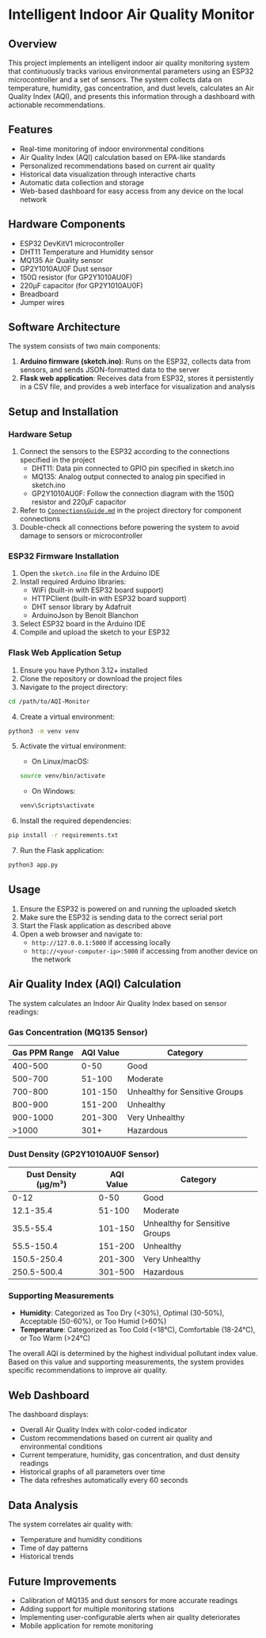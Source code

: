 # Intelligent Indoor Air Quality Monitor

## Overview
This project implements an intelligent indoor air quality monitoring system that continuously tracks various environmental parameters using an ESP32 microcontroller and a set of sensors. The system collects data on temperature, humidity, gas concentration, and dust levels, calculates an Air Quality Index (AQI), and presents this information through a dashboard with actionable recommendations.

## Features
- Real-time monitoring of indoor environmental conditions
- Air Quality Index (AQI) calculation based on EPA-like standards
- Personalized recommendations based on current air quality
- Historical data visualization through interactive charts
- Automatic data collection and storage
- Web-based dashboard for easy access from any device on the local network

## Hardware Components
- ESP32 DevKitV1 microcontroller
- DHT11 Temperature and Humidity sensor
- MQ135 Air Quality sensor
- GP2Y1010AU0F Dust sensor
- 150Ω resistor (for GP2Y1010AU0F)
- 220μF capacitor (for GP2Y1010AU0F)
- Breadboard
- Jumper wires

## Software Architecture
The system consists of two main components:
1. **Arduino firmware (sketch.ino)**: Runs on the ESP32, collects data from sensors, and sends JSON-formatted data to the server
2. **Flask web application**: Receives data from ESP32, stores it persistently in a CSV file, and provides a web interface for visualization and analysis

## Setup and Installation

### Hardware Setup
1. Connect the sensors to the ESP32 according to the connections specified in the project
   - DHT11: Data pin connected to GPIO pin specified in sketch.ino
   - MQ135: Analog output connected to analog pin specified in sketch.ino
   - GP2Y1010AU0F: Follow the connection diagram with the 150Ω resistor and 220μF capacitor
2. Refer to [`ConnectionsGuide.md`](ConnectionsGuide.md) in the project directory for component connections
3. Double-check all connections before powering the system to avoid damage to sensors or microcontroller

### ESP32 Firmware Installation
1. Open the `sketch.ino` file in the Arduino IDE
2. Install required Arduino libraries:
   - WiFi (built-in with ESP32 board support)
   - HTTPClient (built-in with ESP32 board support)
   - DHT sensor library by Adafruit
   - ArduinoJson by Benoit Blanchon
3. Select ESP32 board in the Arduino IDE
4. Compile and upload the sketch to your ESP32

### Flask Web Application Setup
1. Ensure you have Python 3.12+ installed
2. Clone the repository or download the project files
3. Navigate to the project directory:
```bash
cd /path/to/AQI-Monitor
```

4. Create a virtual environment:
```bash
python3 -m venv venv
```

5. Activate the virtual environment:
   - On Linux/macOS:
   ```bash
   source venv/bin/activate
   ```
   - On Windows:
   ```bash
   venv\Scripts\activate
   ```

6. Install the required dependencies:
```bash
pip install -r requirements.txt
```

7. Run the Flask application:
```bash
python3 app.py
```

## Usage
1. Ensure the ESP32 is powered on and running the uploaded sketch
2. Make sure the ESP32 is sending data to the correct serial port
3. Start the Flask application as described above
4. Open a web browser and navigate to:
   - `http://127.0.0.1:5000` if accessing locally
   - `http://<your-computer-ip>:5000` if accessing from another device on the network

## Air Quality Index (AQI) Calculation

The system calculates an Indoor Air Quality Index based on sensor readings:

### Gas Concentration (MQ135 Sensor)
| Gas PPM Range | AQI Value | Category |
|---------------|-----------|----------|
| 400-500 | 0-50 | Good |
| 500-700 | 51-100 | Moderate |
| 700-800 | 101-150 | Unhealthy for Sensitive Groups |
| 800-900 | 151-200 | Unhealthy |
| 900-1000 | 201-300 | Very Unhealthy |
| >1000 | 301+ | Hazardous |

### Dust Density (GP2Y1010AU0F Sensor)
| Dust Density (µg/m³) | AQI Value | Category |
|----------------------|-----------|----------|
| 0-12 | 0-50 | Good |
| 12.1-35.4 | 51-100 | Moderate |
| 35.5-55.4 | 101-150 | Unhealthy for Sensitive Groups |
| 55.5-150.4 | 151-200 | Unhealthy |
| 150.5-250.4 | 201-300 | Very Unhealthy |
| 250.5-500.4 | 301-500 | Hazardous |

### Supporting Measurements
- **Humidity**: Categorized as Too Dry (<30%), Optimal (30-50%), Acceptable (50-60%), or Too Humid (>60%)
- **Temperature**: Categorized as Too Cold (<18°C), Comfortable (18-24°C), or Too Warm (>24°C)

The overall AQI is determined by the highest individual pollutant index value. Based on this value and supporting measurements, the system provides specific recommendations to improve air quality.

## Web Dashboard
The dashboard displays:
- Overall Air Quality Index with color-coded indicator
- Custom recommendations based on current air quality and environmental conditions
- Current temperature, humidity, gas concentration, and dust density readings
- Historical graphs of all parameters over time
- The data refreshes automatically every 60 seconds

## Data Analysis
The system correlates air quality with:
- Temperature and humidity conditions
- Time of day patterns
- Historical trends

## Future Improvements
- Calibration of MQ135 and dust sensors for more accurate readings
- Adding support for multiple monitoring stations
- Implementing user-configurable alerts when air quality deteriorates
- Mobile application for remote monitoring